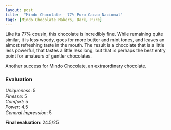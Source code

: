 ```yaml
---
layout: post
title:  "Mindo Chocolate - 77% Puro Cacao Nacional"
tags: [Mindo Chocolate Makers, Dark, Pure] 
---
```



Like its 77% cousin, this chocolate is incredibly fine. While remaining quite similar, it is less woody, goes for more butter and mint tones, and leaves an almost refreshing taste in the mouth. The result is a chocolate that is a little less powerful, that tastes a little less long, but that is perhaps the best entry point for amateurs of gentler chocolates.

Another success for Mindo Chocolate, an extraordinary chocolate.


### Evaluation

_Uniqueness_: 5  
_Finesse_: 5  
_Comfort_: 5  
_Power_: 4.5  
_General impression_: 5

**Final evaluation**: 24.5/25